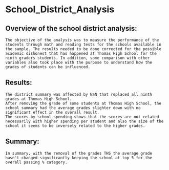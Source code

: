 # School_District_Analysis

## Overview of the school district analysis:

    The objective of the analysis was to measure the performance of the students through math and reading tests for the schools available in the sample. The results needed to be done corrected for the possible academic dishonest that has happened at Thomas High School for the ninth graders students. In addition, some comparison with other variables also took place with the purpose to understand how the grades of students can be influenced.
    
## Results:

    The district summary was affected by NaN that replaced all ninth grades at Thomas High School.
    After removing the grade of some students at Thomas High School, the school summary had the average grades slighter down with no significant effect in the overall result.
    The scores by school spending shows that the scores are not related necessarily with higher spending per student and also the size of the school it seems to be inversely related to the higher grades.
    
## Summary:

    In summary, with the removal of the grades THS the average grade hasn't changed significantly keeping the school at top 5 for the overall passing % category.